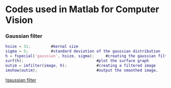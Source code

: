 # Codes used in Matlab for Computer Vision

### Gaussian filter
```Matlab
hsize = 31;			#kernal size
sigma = 5;			#standard deviation of the gaussian distribution
h = fspecial('gaussian', hsize, sigma);		#creating the gaussian filter
surf(h);								#plot the surface graph
outim = imfilter(image, h);	 			#creating a filtered image
imshow(outim);							#output the smoothed image. 
```


[!gaussian filter](https://github.com/radrajith/OpenCV_learn/blob/master/notes_images/gaussian.PNG?raw=true)

